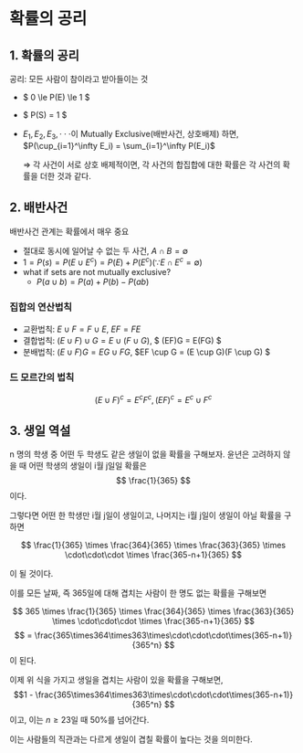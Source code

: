 # 확률의 공리

## 1. 확률의 공리
공리: 모든 사람이 참이라고 받아들이는 것

- $ 0 \le P(E) \le 1 $
- $ P(S) = 1 $
- $E_1, E_2, E_3, \cdot\cdot\cdot$이 Mutually Exclusive(배반사건, 상호배제) 하면, $P(\cup_{i=1}^\infty E_i) = \sum_{i=1}^\infty P(E_i)$
  
  $\Rightarrow$ 각 사건이 서로 상호 배제적이면, 각 사건의 합집합에 대한 확률은 각 사건의 확률을 더한 것과 같다.

## 2. 배반사건
배반사건 관계는 확률에서 매우 중요
- 절대로 동시에 일어날 수 없는 두 사건, $A \cap B = \emptyset$
- $1 = P(s) = P(E \cup E^c) = P(E) + P(E^c) (\because E \cap E^c = \emptyset)$
- what if sets are not mutually exclusive?
  - $P(a \cup b) = P(a) + P(b) - P(ab)$

### 집합의 연산법칙
- 교환법칙: $E \cup F = F \cup E$, $EF = FE$
- 결합법칙: $(E \cup F) \cup G = E \cup (F \cup G)$, $ (EF)G = E(FG) $
- 분배법칙: $(E \cup F)G = EG \cup FG$, $EF \cup G = (E \cup G)(F \cup G) $

### 드 모르간의 법칙

$$ (E \cup F)^c = E^cF^c, (EF)^c = E^c \cup F^c $$

## 3. 생일 역설

n 명의 학생 중 어떤 두 학생도 같은 생일이 없을 확률을 구해보자. 
윤년은 고려하지 않을 때 어떤 학생의 생일이 i월 j일일 확률은
$$ \frac{1}{365} $$
이다. 

그렇다면 어떤 한 학생만 i월 j일이 생일이고, 나머지는 i월 j일이 생일이 아닐 확률을 구하면

$$ \frac{1}{365} \times \frac{364}{365} \times \frac{363}{365} \times \cdot\cdot\cdot \times \frac{365-n+1}{365} $$

이 될 것이다.

이를 모든 날짜, 즉 365일에 대해 겹치는 사람이 한 명도 없는 확률을 구해보면

$$ 365 \times \frac{1}{365} \times \frac{364}{365} \times \frac{363}{365} \times \cdot\cdot\cdot \times \frac{365-n+1}{365} $$
$$ = \frac{365\times364\times363\times\cdot\cdot\cdot\times(365-n+1)}{365^n} $$
이 된다.

이제 위 식을 가지고 생일을 겹치는 사람이 있을 확률을 구해보면, 
$$1 - \frac{365\times364\times363\times\cdot\cdot\cdot\times(365-n+1)}{365^n} $$
이고, 이는 $n \ge 23$일 때 50%를 넘어간다.

이는 사람들의 직관과는 다르게 생일이 겹칠 확률이 높다는 것을 의미한다.